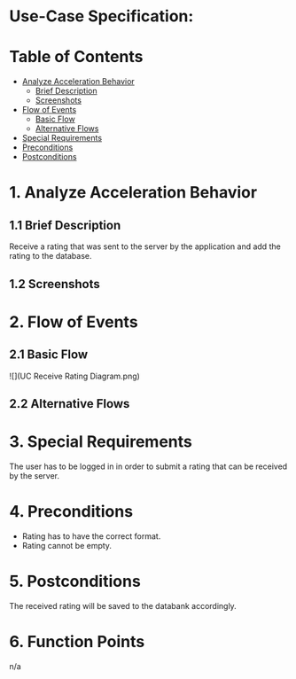 # Use-Case Specification: 

# Table of Contents
- [Analyze Acceleration Behavior](#1-analyze-acceleration-behavior)
    - [Brief Description](#11-brief-description)
    - [Screenshots](#12-screenshots)
- [Flow of Events](#2-flow-of-events)
    - [Basic Flow](#21-basic-flow)
    - [Alternative Flows](#22-alternative-flows)
- [Special Requirements](#3-special-requirements)
- [Preconditions](#4-preconditions)
- [Postconditions](#5-postconditions)

# 1. Analyze Acceleration Behavior
## 1.1 Brief Description

Receive a rating that was sent to the server by the application and add the rating to the database.

## 1.2 Screenshots


# 2. Flow of Events
## 2.1 Basic Flow
![](UC Receive Rating Diagram.png)

## 2.2 Alternative Flows


# 3. Special Requirements

The user has to be logged in in order to submit a rating that can be received by the server.

# 4. Preconditions

* Rating has to have the correct format.
* Rating cannot be empty.

# 5. Postconditions

The received rating will be saved to the databank accordingly.

# 6. Function Points

n/a